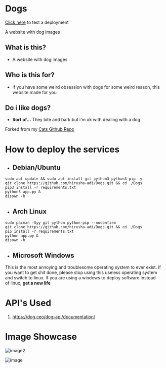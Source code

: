 # Dogs

[Click here](http://dogs.hirusha.xyz) to test a deployment

A website with dog images

## What is this?

- A website with dog images

## Who is this for?

- If you have some weird obsession with dogs for some weird reason, this website made for you

## Do i like dogs?

- **Sort of...** They bite and bark but i'm ok with dealing with a dog

Forked from my [Cats Github Repo](https://github.com/hirusha-adi/Cats)

# How to deploy the services

- ## Debian/Ubuntu

```
sudo apt update && sudo apt install git python3 python3-pip -y
git clone https://github.com/hirusha-adi/Dogs.git && cd ./Dogs
pip3 install -r requirements.txt
python3 app.py &
disown -h
```

- ## Arch Linux

```
sudo pacman -Syy git python python-pip --noconfirm
git clone https://github.com/hirusha-adi/Dogs.git && cd ./Dogs
pip install -r requirements.txt
python app.py &
disown -h
```

- ## Microsoft Windows

This is the most annoying and troublesome operating system to ever exist. If you want to get shit done, please stop using this useless operating system and switch to linux. If you are using a windows to deploy software instead of linux, **get a new life**

# API's Used

1. https://dog.ceo/dog-api/documentation/

# Image Showcase

![image2](https://cdn.discordapp.com/attachments/877796755234783273/950380153798819870/unknown.png)

![image](https://user-images.githubusercontent.com/36286877/157040981-4199992b-f849-45b2-9640-1078cbb33c8f.png)

